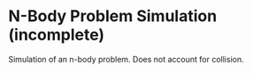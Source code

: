 # N-Body Problem Simulation (incomplete)

Simulation of an n-body problem. Does not account for collision. 
